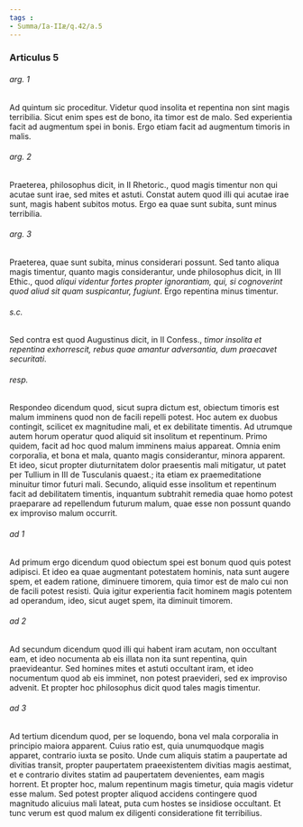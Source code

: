 ```yaml
---
tags : 
- Summa/Ia-IIæ/q.42/a.5
---
```


### Articulus 5

###### arg. 1
Ad quintum sic proceditur. Videtur quod insolita et repentina non sint magis terribilia. Sicut enim spes est de bono, ita timor est de malo. Sed experientia facit ad augmentum spei in bonis. Ergo etiam facit ad augmentum timoris in malis.

###### arg. 2
Praeterea, philosophus dicit, in II Rhetoric., quod magis timentur non qui acutae sunt irae, sed mites et astuti. Constat autem quod illi qui acutae irae sunt, magis habent subitos motus. Ergo ea quae sunt subita, sunt minus terribilia.

###### arg. 3
Praeterea, quae sunt subita, minus considerari possunt. Sed tanto aliqua magis timentur, quanto magis considerantur, unde philosophus dicit, in III Ethic., quod *aliqui videntur fortes propter ignorantiam, qui, si cognoverint quod aliud sit quam suspicantur, fugiunt*. Ergo repentina minus timentur.

###### s.c.
Sed contra est quod Augustinus dicit, in II Confess., *timor insolita et repentina exhorrescit, rebus quae amantur adversantia, dum praecavet securitati*.

###### resp.
Respondeo dicendum quod, sicut supra dictum est, obiectum timoris est malum imminens quod non de facili repelli potest. Hoc autem ex duobus contingit, scilicet ex magnitudine mali, et ex debilitate timentis. Ad utrumque autem horum operatur quod aliquid sit insolitum et repentinum. Primo quidem, facit ad hoc quod malum imminens maius appareat. Omnia enim corporalia, et bona et mala, quanto magis considerantur, minora apparent. Et ideo, sicut propter diuturnitatem dolor praesentis mali mitigatur, ut patet per Tullium in III de Tusculanis quaest.; ita etiam ex praemeditatione minuitur timor futuri mali. Secundo, aliquid esse insolitum et repentinum facit ad debilitatem timentis, inquantum subtrahit remedia quae homo potest praeparare ad repellendum futurum malum, quae esse non possunt quando ex improviso malum occurrit.

###### ad 1
Ad primum ergo dicendum quod obiectum spei est bonum quod quis potest adipisci. Et ideo ea quae augmentant potestatem hominis, nata sunt augere spem, et eadem ratione, diminuere timorem, quia timor est de malo cui non de facili potest resisti. Quia igitur experientia facit hominem magis potentem ad operandum, ideo, sicut auget spem, ita diminuit timorem.

###### ad 2
Ad secundum dicendum quod illi qui habent iram acutam, non occultant eam, et ideo nocumenta ab eis illata non ita sunt repentina, quin praevideantur. Sed homines mites et astuti occultant iram, et ideo nocumentum quod ab eis imminet, non potest praevideri, sed ex improviso advenit. Et propter hoc philosophus dicit quod tales magis timentur.

###### ad 3
Ad tertium dicendum quod, per se loquendo, bona vel mala corporalia in principio maiora apparent. Cuius ratio est, quia unumquodque magis apparet, contrario iuxta se posito. Unde cum aliquis statim a paupertate ad divitias transit, propter paupertatem praeexistentem divitias magis aestimat, et e contrario divites statim ad paupertatem devenientes, eam magis horrent. Et propter hoc, malum repentinum magis timetur, quia magis videtur esse malum. Sed potest propter aliquod accidens contingere quod magnitudo alicuius mali lateat, puta cum hostes se insidiose occultant. Et tunc verum est quod malum ex diligenti consideratione fit terribilius.

